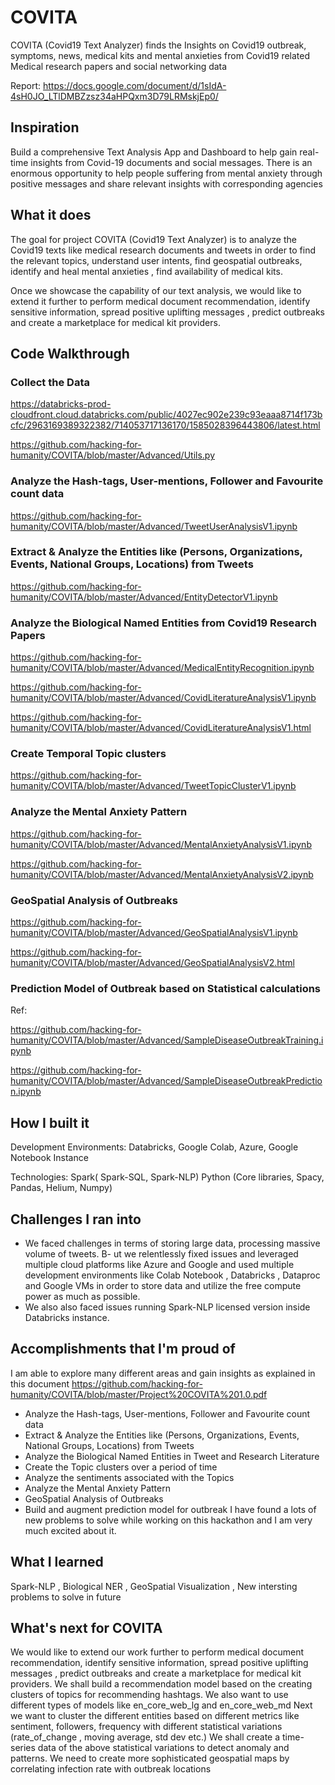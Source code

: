 # COVITA

COVITA (Covid19 Text Analyzer) finds the Insights on Covid19 outbreak, symptoms, news, medical kits and mental anxieties from Covid19 related Medical research papers and social networking data 

Report: https://docs.google.com/document/d/1sIdA-4sH0JO_LTlDMBZzsz34aHPQxm3D79LRMskjEp0/


## Inspiration
Build a comprehensive Text Analysis App and Dashboard to help gain real-time insights from Covid-19 documents and social messages. 
There is an enormous opportunity to help people suffering from mental anxiety through positive messages and share relevant insights with corresponding agencies

## What it does
The goal for project COVITA (Covid19 Text Analyzer) is to analyze the Covid19 texts like
medical research documents and tweets in order to find the relevant topics, understand user
intents, find geospatial outbreaks, identify and heal mental anxieties , find availability of medical
kits. 

Once we showcase the capability of our text analysis, we would like to extend it further to
perform medical document recommendation, identify sensitive information, spread positive
uplifting messages , predict outbreaks and create a marketplace for medical kit providers.

## Code Walkthrough

### Collect the Data
https://databricks-prod-cloudfront.cloud.databricks.com/public/4027ec902e239c93eaaa8714f173bcfc/2963169389322382/714053717136170/1585028396443806/latest.html

https://github.com/hacking-for-humanity/COVITA/blob/master/Advanced/Utils.py

### Analyze the Hash-tags, User-mentions, Follower and Favourite count data
https://github.com/hacking-for-humanity/COVITA/blob/master/Advanced/TweetUserAnalysisV1.ipynb

### Extract & Analyze the Entities like (Persons, Organizations, Events, National Groups, Locations) from Tweets
https://github.com/hacking-for-humanity/COVITA/blob/master/Advanced/EntityDetectorV1.ipynb

### Analyze the Biological Named Entities from Covid19 Research Papers 
https://github.com/hacking-for-humanity/COVITA/blob/master/Advanced/MedicalEntityRecognition.ipynb 

https://github.com/hacking-for-humanity/COVITA/blob/master/Advanced/CovidLiteratureAnalysisV1.ipynb 

https://github.com/hacking-for-humanity/COVITA/blob/master/Advanced/CovidLiteratureAnalysisV1.html

### Create Temporal Topic clusters
https://github.com/hacking-for-humanity/COVITA/blob/master/Advanced/TweetTopicClusterV1.ipynb 

### Analyze the Mental Anxiety Pattern
https://github.com/hacking-for-humanity/COVITA/blob/master/Advanced/MentalAnxietyAnalysisV1.ipynb 

https://github.com/hacking-for-humanity/COVITA/blob/master/Advanced/MentalAnxietyAnalysisV2.ipynb 

### GeoSpatial Analysis of Outbreaks

https://github.com/hacking-for-humanity/COVITA/blob/master/Advanced/GeoSpatialAnalysisV1.ipynb

https://github.com/hacking-for-humanity/COVITA/blob/master/Advanced/GeoSpatialAnalysisV2.html 

### Prediction Model of Outbreak based on Statistical calculations
Ref: 

https://github.com/hacking-for-humanity/COVITA/blob/master/Advanced/SampleDiseaseOutbreakTraining.ipynb 

https://github.com/hacking-for-humanity/COVITA/blob/master/Advanced/SampleDiseaseOutbreakPrediction.ipynb 

## How I built it

Development Environments:  Databricks, Google Colab, Azure, Google Notebook Instance 

Technologies: Spark( Spark-SQL,  Spark-NLP)  Python (Core libraries, Spacy, Pandas, Helium, Numpy) 

## Challenges I ran into

- We faced challenges in terms of storing large data, processing massive volume of tweets. 
B- ut we relentlessly fixed issues and leveraged multiple cloud platforms like Azure and Google and used multiple development environments like Colab Notebook , Databricks , Dataproc and Google VMs in order to store data and utilize the free compute power as much as possible.
- We also also faced issues running Spark-NLP licensed version inside Databricks instance. 

## Accomplishments that I'm proud of

I am able to explore many different areas and gain insights as explained in this document https://github.com/hacking-for-humanity/COVITA/blob/master/Project%20COVITA%201.0.pdf
- Analyze the Hash-tags, User-mentions, Follower and Favourite count data
- Extract & Analyze the Entities like (Persons, Organizations, Events, National Groups,
Locations) from Tweets
- Analyze the Biological Named Entities in Tweet and Research Literature
- Create the Topic clusters over a period of time
- Analyze the sentiments associated with the Topics
- Analyze the Mental Anxiety Pattern
- GeoSpatial Analysis of Outbreaks
- Build and augment prediction model for outbreak
I have found a lots of new problems to solve while working on this hackathon and I am very much excited about it.


## What I learned

Spark-NLP , Biological NER , GeoSpatial Visualization , New intersting problems to solve in future

## What's next for COVITA
We would like to extend our work further to perform medical document recommendation, identify sensitive information, spread positive uplifting messages , predict outbreaks and create a marketplace for medical kit providers.
We shall build a recommendation model based on the creating clusters of topics for recommending hashtags.
We also want to use different types of models like en_core_web_lg and en_core_web_md
Next we want to cluster the different entities based on different metrics like sentiment, followers, frequency with different statistical variations (rate_of_change , moving average, std dev etc.)
We shall create a time-series data of the above statistical variations to detect anomaly and patterns.
We need to create more sophisticated geospatial maps by correlating infection rate with outbreak locations 
